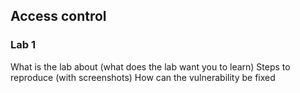 ## Access control

### Lab 1

What is the lab about (what does the lab want you to learn)
Steps to reproduce (with screenshots)
How can the vulnerability be fixed
